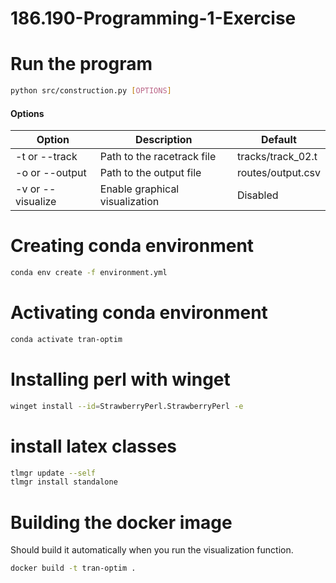 # 186.190-Programming-1-Exercise

# Run the program
```bash
python src/construction.py [OPTIONS]
```

#### Options
| Option            | Description                    | Default           |
|-------------------|--------------------------------|-------------------|
| -t or --track     | Path to the racetrack file     | tracks/track_02.t |
| -o or --output    | Path to the output file        | routes/output.csv |
| -v or --visualize | Enable graphical visualization | Disabled          |


# Creating conda environment
```bash
conda env create -f environment.yml
```

# Activating conda environment
```bash
conda activate tran-optim
```

# Installing perl with winget
```bash
winget install --id=StrawberryPerl.StrawberryPerl -e
```

# install latex classes
```bash
tlmgr update --self
tlmgr install standalone
```

# Building the docker image
Should build it automatically when you run the visualization function.
```bash
docker build -t tran-optim .
```
